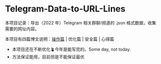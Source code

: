 # Telegram-Data-to-URL-Lines
本项目记录：导出（2022 年）Telegram 相关群聊/频道的 .json 格式数据，收集需要的网址内容。

本项目有四篇博文说明：[操作篇](https://github.com/YvetteQSystim/Telegram-Data-to-URL-Lines/blob/main/Blogs/01%20%20%E6%93%8D%E4%BD%9C%E7%AF%87.md) | 优化篇 | 安全篇 | 心得篇

- 本项目还在不断优化🪴今年是能写完的。Some day, not today. 
- 方法保证能用，目前但是不能保证最优
